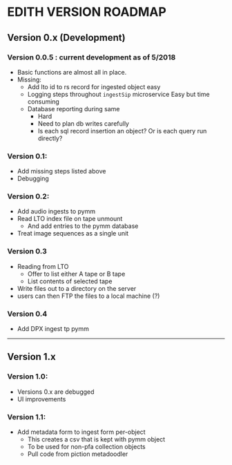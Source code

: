 # EDITH VERSION ROADMAP
## Version 0.x (Development)
### Version 0.0.5 : current development as of 5/2018

* Basic functions are almost all in place. 
* Missing:
  * Add lto id to rs record for ingested object
easy
  * Logging steps throughout `ingestSip` microservice
Easy but time consuming
  * Database reporting during same
    * Hard
    * Need to plan db writes carefully
    * Is each sql record insertion an object? Or is each query run directly?

### Version 0.1:
* Add missing steps listed above
* Debugging



### Version 0.2:
* Add audio ingests to pymm
* Read LTO index file on tape unmount 
  * And add entries to the pymm database
* Treat image sequences as a single unit

### Version 0.3
* Reading from LTO
  * Offer to list either A tape or B tape
  * List contents of selected tape
* Write files out to a directory on the server
* users can then FTP the files to a local machine (?)

### Version 0.4 
* Add DPX ingest tp pymm

***
## Version 1.x 
### Version 1.0:
* Versions 0.x are debugged
* UI improvements

### Version 1.1:
* Add metadata form to ingest form per-object
  * This creates a csv that is kept with pymm object
  * To be used for non-pfa collection objects
  * Pull code from piction metadoodler

